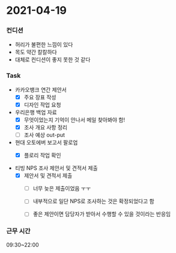 # 2021-04-19
### 컨디션

- 허리가 불편한 느낌이 있다
- 목도 약간 칼칼하다
- 대체로 컨디션이 좋지 못한 것 같다


### Task

- 카카오뱅크 연간 제안서
	- [x] 주요 장표 작성
	- [x] 디자인 작업 요청

- 우리은행 백업 자료 
	- [x] 무엇이었는지 기억이 안나서 메일 찾아봐야 함!
	- [x] 조사 개요 사항 정리
	- [ ] 조사 예상 out-put

- 현대 오토에버 보고서 팔로업
	- [x] 플로리 작업 확인


- 티빙 NPS 조사 제안서 및 견적서 제출
	- [x] 제안서 및 견적서 제출
		- [ ] 너무 늦은 제출이었음 ㅜㅜ 
		- [ ] 내부적으로 일단 NPS로 조사하는 것은 확정되었다고 함
		- [ ] 좋은 제안이면 담당자가 받아서 수행할 수 있을 것이라는 반응임


### 근무 시간
09:30~22:00

